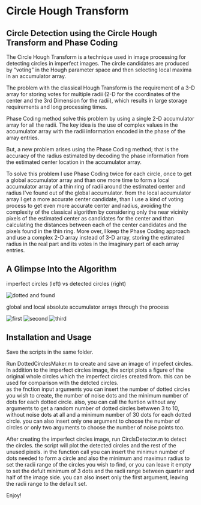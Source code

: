 # Circle Hough Transform 
## Circle Detection using the Circle Hough Transform and Phase Coding

The Circle Hough Transform is a technique used in image processing for detecting circles in imperfect images. The circle candidates are produced by “voting” in the Hough parameter space and then selecting local maxima in an accumulator array.

The problem with the classical Hough Transform is the requirement of a 3-D array for storing votes for multiple radii (2-D for the coordinates of the center and the 3rd Dimension for the radii), which results in large storage requirements and long processing times. 

Phase Coding method solve this problem by using a single 2-D accumulator array for all the radii. The key idea is the use of complex values in the accumulator array with the radii information encoded in the phase of the array entries.

But, a new problem arises using the Phase Coding method; that is the accuracy of the radius estimated by decoding the phase information from the estimated center location in the accumulator array.

To solve this problem I use Phase Coding twice for each circle, once to get a global accumulator array and than one more time to form a local accumulator array of a thin ring of radii around the estimated center and radius I've found out of the global accumulator. from the local accumulator array I get a more accurate center candidate, than I use a kind of voting process to get even more accurate center and radius, avoiding the complexity of the classical algorithm by considering only the near vicinity pixels of the estimated center as candidates for the center and than calculating the distances between each of the center candidates and the pixels found in the thin ring. More over, I keep the Phase Coding approach and use a complex 2-D array instead of 3-D array, storing the estimated radius in the real part and its votes in the imaginary part of each array entries.
## A Glimpse Into the Algorithm

imperfect circles (left) vs detected circles (right)

![dotted and found](https://user-images.githubusercontent.com/82455000/120094977-fac68200-c12b-11eb-97f7-41884f14ddfe.png)

global and local absolute accumulator arrays through the process

![first](https://user-images.githubusercontent.com/82455000/120094854-78d65900-c12b-11eb-8180-c933029b5c56.png)
![second](https://user-images.githubusercontent.com/82455000/120094865-84c21b00-c12b-11eb-817f-fc00bfdba170.png)
![third](https://user-images.githubusercontent.com/82455000/120094878-9277a080-c12b-11eb-96e3-1107c55c06ea.png)
## Installation and Usage
Save the scripts in the same folder.

Run DottedCirclesMaker.m to create and save an image of impefect circles. In addition to the imperfect circles image, the script plots a figure of the original whole circles which the imperfect circles created from. this can be used for comparison with the detcted circles.<br/>
as the fnction input arguments you can insert the number of dotted circles you wish to create, the number of noise dots and the minimum number of dots for each dotted circle. also, you can call the funtion without any arguments to get a random number of dotted circles betwwen 3 to 10, without noise dots at all and a minimum number of 30 dots for each dotted circle. you can also insert only one argument to choose the number of circles or only two arguments to choose the number of noise points too.

After creating the imperfect circles image, run CirclsDetector.m to detect the circles. the script will plot the detected circles and the rest of the unused pixels. in the function call you can insert the minimun number of dots needed to form a circle and also the minimum and maximun radius to set the radii range of the circles you wish to find, or you can leave it empty to set the defult minimum of 3 dots and the radii range between quarter and half of the image side. you can also insert only the first argument, leaving the radii range to the default set.

Enjoy!
